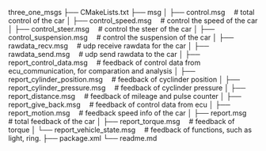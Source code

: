 three_one_msgs
├── CMakeLists.txt
├── msg
│ ├── control.msg  # total control of the car
│   ├── control_speed.msg  # control the speed of the car
│   ├── control_steer.msg  # control the steer of the car
│   ├── control_suspension.msg  # control the suspension of the car
│   ├── rawdata_recv.msg  # udp receive rawdata for the car
│   ├── rawdata_send.msg  # udp send rawdata to the car
│   ├── report_control_data.msg  # feedback of control data from ecu_communication, for comparation and analysis
│   ├── report_cylinder_position.msg  # feedback of cyclinder position
│   ├── report_cylinder_pressure.msg  # feedback of cyclinder pressure
│   ├── report_distance.msg  # feedback of mileage and pulse counter
│   ├── report_give_back.msg  # feedback of control data from ecu
│   ├── report_motion.msg  # feedback speed info of the car
│   ├── report.msg  # total feedback of the car
│   ├── report_torque.msg  # feedback of torque
│   └── report_vehicle_state.msg  # feedback of functions, such as light, ring.
├── package.xml
└── readme.md
